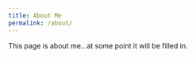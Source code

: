 ```yaml
---
title: About Me
permalink: /about/
---
```


This page is about me...at some point it will be filled in.